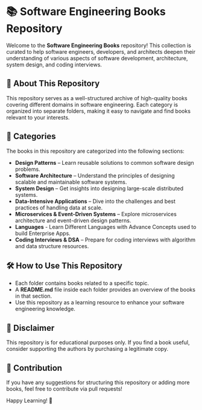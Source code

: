 # 📚 Software Engineering Books Repository

Welcome to the **Software Engineering Books** repository! This collection is curated to help software engineers, developers, and architects deepen their understanding of various aspects of software development, architecture, system design, and coding interviews.

## 📖 About This Repository
This repository serves as a well-structured archive of high-quality books covering different domains in software engineering. Each category is organized into separate folders, making it easy to navigate and find books relevant to your interests.

## 📂 Categories
The books in this repository are categorized into the following sections:

- **Design Patterns** – Learn reusable solutions to common software design problems.
- **Software Architecture** – Understand the principles of designing scalable and maintainable software systems.
- **System Design** – Get insights into designing large-scale distributed systems.
- **Data-Intensive Applications** – Dive into the challenges and best practices of handling data at scale.
- **Microservices & Event-Driven Systems** – Explore microservices architecture and event-driven design patterns.
- **Languages** - Learn Different Languages with Advance Concepts used to build Enterprise Apps.
- **Coding Interviews & DSA** – Prepare for coding interviews with algorithm and data structure resources.

## 🛠 How to Use This Repository
- Each folder contains books related to a specific topic.
- A **README.md** file inside each folder provides an overview of the books in that section.
- Use this repository as a learning resource to enhance your software engineering knowledge.

## 📜 Disclaimer
This repository is for educational purposes only. If you find a book useful, consider supporting the authors by purchasing a legitimate copy.

## 🚀 Contribution
If you have any suggestions for structuring this repository or adding more books, feel free to contribute via pull requests!

Happy Learning! 🎯

